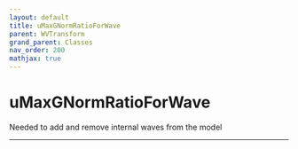 ```yaml
---
layout: default
title: uMaxGNormRatioForWave
parent: WVTransform
grand_parent: Classes
nav_order: 200
mathjax: true
---
```


#  uMaxGNormRatioForWave

Needed to add and remove internal waves from the model


---

